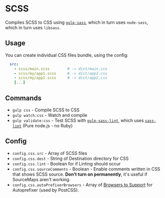 # SCSS

Compiles SCSS to CSS using [`gulp-sass`](https://github.com/dlmanning/gulp-sass), which in turn uses `node-sass`, which in turn uses `libsass`.

## Usage

You can create individual CSS files bundle, using the config:
```yml
  src:
    - scss/main.scss        # -> dist/main.css
    - scss/my/app1.scss     # -> dist/app1.css
    - scss/my/app2.scss     # -> dist/app2.css
    [...]
```

## Commands

- `gulp css` - Compile SCSS to CSS
- `gulp watch:css` - Watch and compile
- `gulp validate:css` - Test SCSS with [`gulp-sass-lint`](https://github.com/sasstools/gulp-sass-lint), which uses [`sass-lint`](https://github.com/sasstools/sass-lint) (Pure node.js - no Ruby)

## Config

- `config.css.src` - Array of SCSS files
- `config.css.dest` - String of Destination directory for CSS
- `config.css.lint` - Boolean for if Linting should occur
- `config.css.sourceComments` - Boolean - Enable comments written in CSS that shows SCSS source. **Don't turn on permanently**, it's useful if SourceMaps aren't working.
- `config.css.autoPrefixerBrowsers` - Array of [Browsers to Support](https://github.com/ai/browserslist#queries) for Autoprefixer (used by PostCSS).
